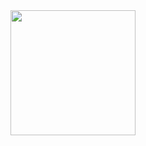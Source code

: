 <div id="header" align="center">
 <img src="https://media.giphy.com/media/v1.Y2lkPTc5MGI3NjExNDhkdWw2NHZ3ZTgwdHp4bXFnYmh6cW1qbTQ3endmb2F3b2RvMXI5ZyZlcD12MV9pbnRlcm5hbF9naWZfYnlfaWQmY3Q9Zw/VekcnHOwOI5So/giphy.gif" width="200" height="200"/>
</div>
